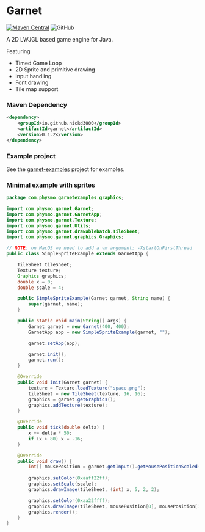 # Garnet

[![Maven Central](https://maven-badges.herokuapp.com/maven-central/io.github.nickd3000/garnet/badge.svg)](https://maven-badges.herokuapp.com/maven-central/io.github.nickd3000/garnet)
![GitHub](https://img.shields.io/github/license/nickd3000/garnet)

A 2D LWJGL based game engine for Java.

Featuring

- Timed Game Loop
- 2D Sprite and primitive drawing
- Input handling
- Font drawing
- Tile map support

### Maven Dependency

``` xml
<dependency>
    <groupId>io.github.nickd3000</groupId>
    <artifactId>garnet</artifactId>
    <version>0.1.2</version>
</dependency>
```

### Example project

See the [garnet-examples](https://github.com/nickd3000/garnetexamples) project for examples.

### Minimal example with sprites

``` java
package com.physmo.garnetexamples.graphics;

import com.physmo.garnet.Garnet;
import com.physmo.garnet.GarnetApp;
import com.physmo.garnet.Texture;
import com.physmo.garnet.Utils;
import com.physmo.garnet.drawablebatch.TileSheet;
import com.physmo.garnet.graphics.Graphics;

// NOTE: on MacOS we need to add a vm argument: -XstartOnFirstThread
public class SimpleSpriteExample extends GarnetApp {

    TileSheet tileSheet;
    Texture texture;
    Graphics graphics;
    double x = 0;
    double scale = 4;

    public SimpleSpriteExample(Garnet garnet, String name) {
        super(garnet, name);
    }

    public static void main(String[] args) {
        Garnet garnet = new Garnet(400, 400);
        GarnetApp app = new SimpleSpriteExample(garnet, "");

        garnet.setApp(app);

        garnet.init();
        garnet.run();
    }

    @Override
    public void init(Garnet garnet) {
        texture = Texture.loadTexture("space.png");
        tileSheet = new TileSheet(texture, 16, 16);
        graphics = garnet.getGraphics();
        graphics.addTexture(texture);
    }

    @Override
    public void tick(double delta) {
        x += delta * 50;
        if (x > 80) x = -16;
    }

    @Override
    public void draw() {
        int[] mousePosition = garnet.getInput().getMousePositionScaled(scale);
        
        graphics.setColor(0xaaff22ff);
        graphics.setScale(scale);
        graphics.drawImage(tileSheet, (int) x, 5, 2, 2);

        graphics.setColor(0xaa22ffff);
        graphics.drawImage(tileSheet, mousePosition[0], mousePosition[1], 2, 2);
        graphics.render();
    }
}
```

